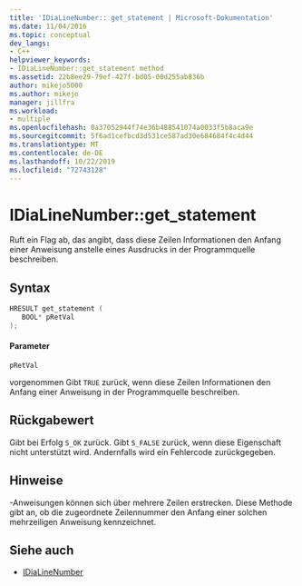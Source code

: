 ```yaml
---
title: 'IDiaLineNumber:: get_statement | Microsoft-Dokumentation'
ms.date: 11/04/2016
ms.topic: conceptual
dev_langs:
- C++
helpviewer_keywords:
- IDiaLineNumber::get_statement method
ms.assetid: 22b8ee29-79ef-427f-bd05-00d255ab836b
author: mikejo5000
ms.author: mikejo
manager: jillfra
ms.workload:
- multiple
ms.openlocfilehash: 0a37052944f74e36b488541074a0033f5b8aca9e
ms.sourcegitcommit: 5f6ad1cefbcd3d531ce587ad30e684684f4c4d44
ms.translationtype: MT
ms.contentlocale: de-DE
ms.lasthandoff: 10/22/2019
ms.locfileid: "72743128"
---
```

# <a name="idialinenumberget_statement"></a>IDiaLineNumber::get_statement
Ruft ein Flag ab, das angibt, dass diese Zeilen Informationen den Anfang einer Anweisung anstelle eines Ausdrucks in der Programmquelle beschreiben.

## <a name="syntax"></a>Syntax

```C++
HRESULT get_statement ( 
   BOOL* pRetVal
);
```

#### <a name="parameters"></a>Parameter
 `pRetVal`

vorgenommen Gibt `TRUE` zurück, wenn diese Zeilen Informationen den Anfang einer Anweisung in der Programmquelle beschreiben.

## <a name="return-value"></a>Rückgabewert
 Gibt bei Erfolg `S_OK` zurück. Gibt `S_FALSE` zurück, wenn diese Eigenschaft nicht unterstützt wird. Andernfalls wird ein Fehlercode zurückgegeben.

## <a name="remarks"></a>Hinweise
 -Anweisungen können sich über mehrere Zeilen erstrecken. Diese Methode gibt an, ob die zugeordnete Zeilennummer den Anfang einer solchen mehrzeiligen Anweisung kennzeichnet.

## <a name="see-also"></a>Siehe auch
- [IDiaLineNumber](../../debugger/debug-interface-access/idialinenumber.md)